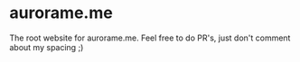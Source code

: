 # aurorame.me
The root website for aurorame.me. Feel free to do PR's, just don't comment about my spacing ;)
